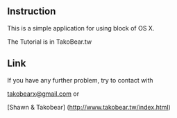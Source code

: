 ## Instruction

This is a simple application for using block of OS X.

The Tutorial is in TakoBear.tw

## Link

If you have any further problem, try to contact with 

takobearx@gmail.com or

[Shawn & Takobear] (http://www.takobear.tw/index.html)
